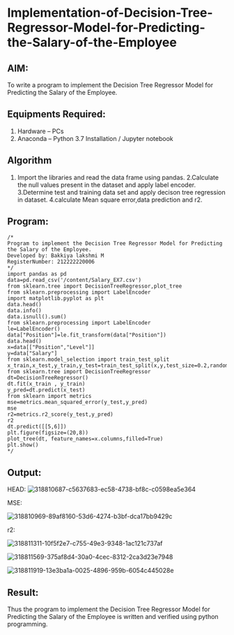 # Implementation-of-Decision-Tree-Regressor-Model-for-Predicting-the-Salary-of-the-Employee

## AIM:
To write a program to implement the Decision Tree Regressor Model for Predicting the Salary of the Employee.

## Equipments Required:
1. Hardware – PCs
2. Anaconda – Python 3.7 Installation / Jupyter notebook

## Algorithm
1. Import the libraries and read the data frame using pandas.
2.Calculate the null values present in the dataset and apply label encoder.
3.Determine test and training data set and apply decison tree regression in dataset.
4.calculate Mean square error,data prediction and r2.

## Program:
```
/*
Program to implement the Decision Tree Regressor Model for Predicting the Salary of the Employee.
Developed by: Bakkiya lakshmi M
RegisterNumber: 212222220006 
*/
import pandas as pd
data=pd.read_csv('/content/Salary_EX7.csv')
from sklearn.tree import DecisionTreeRegressor,plot_tree
from sklearn.preprocessing import LabelEncoder
import matplotlib.pyplot as plt
data.head()
data.info()
data.isnull().sum()
from sklearn.preprocessing import LabelEncoder
le=LabelEncoder()
data["Position"]=le.fit_transform(data["Position"])
data.head()
x=data[["Position","Level"]]
y=data["Salary"]
from sklearn.model_selection import train_test_split
x_train,x_test,y_train,y_test=train_test_split(x,y,test_size=0.2,random_state=2)
from sklearn.tree import DecisionTreeRegressor
dt=DecisionTreeRegressor()
dt.fit(x_train , y_train)
y_pred=dt.predict(x_test)
from sklearn import metrics
mse=metrics.mean_squared_error(y_test,y_pred)
mse
r2=metrics.r2_score(y_test,y_pred)
r2
dt.predict([[5,6]])
plt.figure(figsize=(20,8))
plot_tree(dt, feature_names=x.columns,filled=True)
plt.show()
*/
```

## Output:
HEAD:
![318810687-c5637683-ec58-4738-bf8c-c0598ea5e364](https://github.com/Bakkiyalakshmi29/Implementation-of-Decision-Tree-Regressor-Model-for-Predicting-the-Salary-of-the-Employee/assets/119406233/49f7b75e-33fd-4fc7-ad6d-b365e87d432d)

MSE:

![318810969-89af8160-53d6-4274-b3bf-dca17bb9429c](https://github.com/Bakkiyalakshmi29/Implementation-of-Decision-Tree-Regressor-Model-for-Predicting-the-Salary-of-the-Employee/assets/119406233/15fadadb-f193-4742-af7c-33b83d0e25c0)

r2:

![318811311-10f5f2e7-c755-49e3-9348-1ac121c737af](https://github.com/Bakkiyalakshmi29/Implementation-of-Decision-Tree-Regressor-Model-for-Predicting-the-Salary-of-the-Employee/assets/119406233/a3ffe252-be82-42cd-8386-ab3ff05a4be5)

![318811569-375af8d4-30a0-4cec-8312-2ca3d23e7948](https://github.com/Bakkiyalakshmi29/Implementation-of-Decision-Tree-Regressor-Model-for-Predicting-the-Salary-of-the-Employee/assets/119406233/f3290fd3-106f-400a-a6d4-1a324b34bc15)

![318811919-13e3ba1a-0025-4896-959b-6054c445028e](https://github.com/Bakkiyalakshmi29/Implementation-of-Decision-Tree-Regressor-Model-for-Predicting-the-Salary-of-the-Employee/assets/119406233/59404d83-8ac2-4e2d-871b-d93364ae5c8a)







## Result:
Thus the program to implement the Decision Tree Regressor Model for Predicting the Salary of the Employee is written and verified using python programming.
